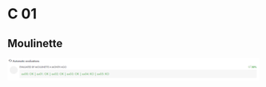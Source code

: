 # C 01

## Moulinette
![moulinette_c03](https://raw.githubusercontent.com/diserran/Piscina-42/master/c03_v3/moulinette_c03.png)
